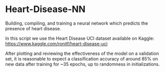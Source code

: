 # Heart-Disease-NN
Building, compiling, and training a neural network which predicts the presence of heart disease.

In this script we use the Heart Disease UCI dataset available on Kaggle:
https://www.kaggle.com/ronitf/heart-disease-uci

After plotting and reviewing the effectiveness of the model on a validation set, it is reasonable to expect a classification accuracy of around 85% on new data after training for ~35 epochs, up to randomness in initializations.
